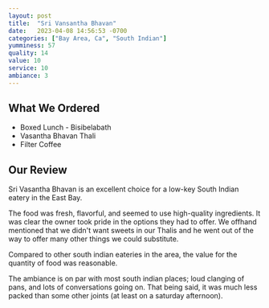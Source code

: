 ```yaml
---
layout: post
title:  "Sri Vansantha Bhavan"
date:   2023-04-08 14:56:53 -0700
categories: ["Bay Area, Ca", "South Indian"]
yumminess: 57
quality: 14
value: 10
service: 10
ambiance: 3
---
```


## What We Ordered
* Boxed Lunch - Bisibelabath
* Vasantha Bhavan Thali
* Filter Coffee

## Our Review
Sri Vasantha Bhavan is an excellent choice for a low-key South Indian eatery in the East Bay. 

The food was fresh, flavorful, and seemed to use high-quality ingredients. It was clear the owner took pride in the options they had to offer. We offhand mentioned that
we didn't want sweets in our Thalis and he went out of the way to offer many other things we could substitute.

Compared to other south indian eateries in the area, the value for the quantity of food was reasonable.

The ambiance is on par with most south indian places; loud clanging of pans, and lots of conversations going on. That being said, it was much less packed 
than some other joints (at least on a saturday afternoon).
